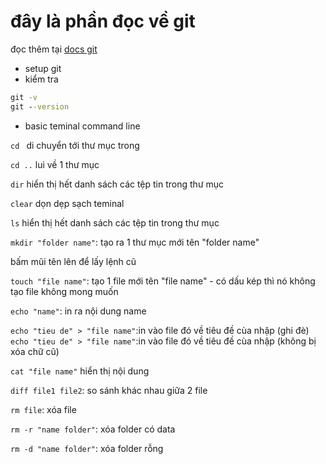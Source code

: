 # đây là phần đọc về git

đọc thêm tại [docs git](https://docs.github.com/fr/get-started/using-git/about-git)

- setup git 
- kiểm tra 
```cmd
git -v
git --version
```

- basic teminal command line

`cd ` di chuyển tới thư mục trong 

`cd ..` lui về 1 thư mục

`dir` hiển thị hết danh sách các tệp tin trong thư mục

`clear` dọn dẹp sạch teminal

`ls` hiển thị hết danh sách các tệp tin trong thư mục

`mkdir "folder name"`: tạo ra 1 thư mục mới tên "folder name"

bấm mũi tên lên để lấy lệnh cũ 

`touch "file name"`: tạo 1 file mới tên "file name" - có dấu kép thì nó không tạo file không mong muốn

`echo "name"`: in ra nội dung name


`echo "tieu de" > "file name"`:in vào file đó về tiêu đề cùa nhập (ghi đè)
`echo "tieu de" > "file name"`:in vào file đó về tiêu đề cùa nhập (không bị xóa chữ cũ)

`cat "file name"` hiển thị nội dung

`diff file1 file2`: so sánh khác nhau giữa 2 file

`rm file`: xóa file 

`rm -r "name folder"`: xóa folder có data

`rm -d "name folder"`: xóa folder rỗng

